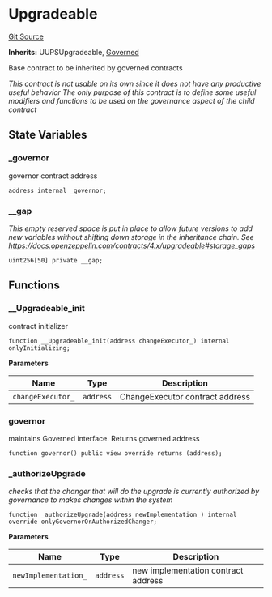 # Upgradeable

[Git Source](https://github.com/rsksmart/builder-incentives-sc/blob/336f2f19e2ee0dc1ad64351e346590307b83d362/src/governance/Upgradeable.sol)

**Inherits:** UUPSUpgradeable, [Governed](/src/governance/Governed.sol/abstract.Governed.md)

Base contract to be inherited by governed contracts

_This contract is not usable on its own since it does not have any *productive useful* behavior The only purpose of this
contract is to define some useful modifiers and functions to be used on the governance aspect of the child contract_

## State Variables

### \_governor

governor contract address

```solidity
address internal _governor;
```

### \_\_gap

_This empty reserved space is put in place to allow future versions to add new variables without shifting down storage
in the inheritance chain. See https://docs.openzeppelin.com/contracts/4.x/upgradeable#storage_gaps_

```solidity
uint256[50] private __gap;
```

## Functions

### \_\_Upgradeable_init

contract initializer

```solidity
function __Upgradeable_init(address changeExecutor_) internal onlyInitializing;
```

**Parameters**

| Name              | Type      | Description                     |
| ----------------- | --------- | ------------------------------- |
| `changeExecutor_` | `address` | ChangeExecutor contract address |

### governor

maintains Governed interface. Returns governed address

```solidity
function governor() public view override returns (address);
```

### \_authorizeUpgrade

_checks that the changer that will do the upgrade is currently authorized by governance to makes changes within the
system_

```solidity
function _authorizeUpgrade(address newImplementation_) internal override onlyGovernorOrAuthorizedChanger;
```

**Parameters**

| Name                 | Type      | Description                         |
| -------------------- | --------- | ----------------------------------- |
| `newImplementation_` | `address` | new implementation contract address |
